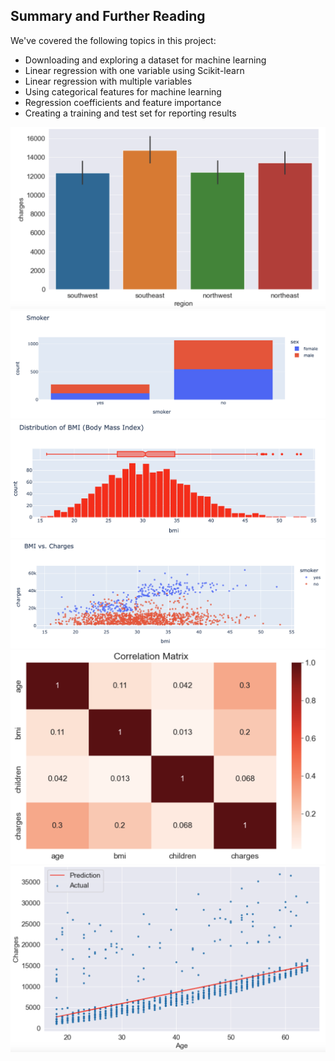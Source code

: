 ## Summary and Further Reading

We've covered the following topics in this project:

- Downloading and exploring a dataset for machine learning
- Linear regression with one variable using Scikit-learn
- Linear regression with multiple variables
- Using categorical features for machine learning
- Regression coefficients and feature importance
- Creating a training and test set for reporting results

![Project plot](bar2.png)
![Project plot](stacked.png)
![Project plot](gaussian.png)
![Project plot](scatter.png)
![Project plot](Heat.png)
![Project plot](scatter_fit.png)
